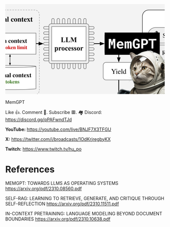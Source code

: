 ![](thumbnails/22.10.2023.png)

MemGPT

Like 👍. Comment 💬. Subscribe 🟥.
🏘 Discord: https://discord.gg/pPAFwndTJd

**YouTube:** https://youtube.com/live/BNJF7X3TFGU

**X:** https://twitter.com/i/broadcasts/1OdKrjregbyKX

**Twitch:** https://www.twitch.tv/hu_po


# References

MEMGPT: TOWARDS LLMS AS OPERATING SYSTEMS
https://arxiv.org/pdf/2310.08560.pdf

SELF-RAG: LEARNING TO RETRIEVE, GENERATE, AND CRITIQUE THROUGH SELF-REFLECTION
https://arxiv.org/pdf/2310.11511.pdf

IN-CONTEXT PRETRAINING: LANGUAGE MODELING BEYOND DOCUMENT BOUNDARIES
https://arxiv.org/pdf/2310.10638.pdf